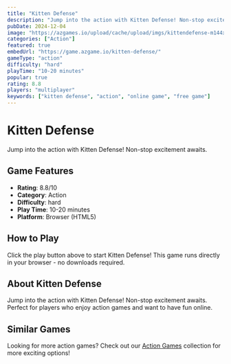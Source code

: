```yaml
---
title: "Kitten Defense"
description: "Jump into the action with Kitten Defense! Non-stop excitement awaits."
pubDate: 2024-12-04
image: "https://azgames.io/upload/cache/upload/imgs/kittendefense-m144x144.webp"
categories: ["Action"]
featured: true
embedUrl: "https://game.azgame.io/kitten-defense/"
gameType: "action"
difficulty: "hard"
playTime: "10-20 minutes"
popular: true
rating: 8.8
players: "multiplayer"
keywords: ["kitten defense", "action", "online game", "free game"]
---
```


# Kitten Defense

Jump into the action with Kitten Defense! Non-stop excitement awaits.

## Game Features

- **Rating**: 8.8/10
- **Category**: Action
- **Difficulty**: hard
- **Play Time**: 10-20 minutes
- **Platform**: Browser (HTML5)

## How to Play

Click the play button above to start Kitten Defense! This game runs directly in your browser - no downloads required.

## About Kitten Defense

Jump into the action with Kitten Defense! Non-stop excitement awaits. Perfect for players who enjoy action games and want to have fun online.

## Similar Games

Looking for more action games? Check out our [Action Games](/categories/action) collection for more exciting options!
